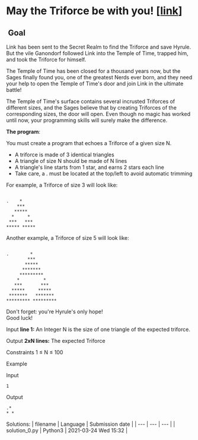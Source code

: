 # May the Triforce be with you! \[[link](https://www.codingame.com/training/easy/may-the-triforce-be-with-you)\]


 Goal
-----


Link has been sent to the Secret Realm to find the Triforce and save Hyrule. But the vile Ganondorf followed Link into the Temple of Time, trapped him, and took the Triforce for himself.  
  
The Temple of Time has been closed for a thousand years now, but the Sages finally found you, one of the greatest Nerds ever born, and they need your help to open the Temple of Time's door and join Link in the ultimate battle!  
  
The Temple of Time's surface contains several incrusted Triforces of different sizes, and the Sages believe that by creating Triforces of the corresponding sizes, the door will open. Even though no magic has worked until now, your programming skills will surely make the difference.  
  
**The program**:  
  
You must create a program that echoes a Triforce of a given size N.  
  
- A triforce is made of 3 identical triangles  
- A triangle of size N should be made of N lines  
- A triangle's line starts from 1 star, and earns 2 stars each line  
- Take care, a . must be located at the top/left to avoid automatic trimming  
  
For example, a Triforce of size 3 will look like:  
  

```
  
.    *  
    ***  
   *****  
  *     *  
 ***   ***  
***** *****  

```
  
  
Another example, a Triforce of size 5 will look like:  
  

```
  
.        *  
        ***  
       *****  
      *******  
     *********  
    *         *  
   ***       ***  
  *****     *****  
 *******   *******  
********* *********  

```
  
  
Don't forget: you're Hyrule's only hope!  
Good luck!



Input
**line 1:** An Integer N is the size of one triangle of the expected triforce.


Output
**2xN lines:** The expected Triforce


Constraints
1 ≤ N ≤ 100


Example


Input

```
1
```



Output

```
.*
* *
```





Solutions:
| filename | Language | Submission date |
| --- | --- | --- |
| solution_0.py | Python3 | 2021-03-24 Wed 15:32 |
